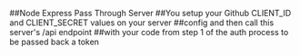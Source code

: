 ##Node Express Pass Through Server
##You setup your Github CLIENT_ID and CLIENT_SECRET values on your server
##config and then call this server's /api endpoint
##with your code from step 1 of the auth process to be passed back a token
